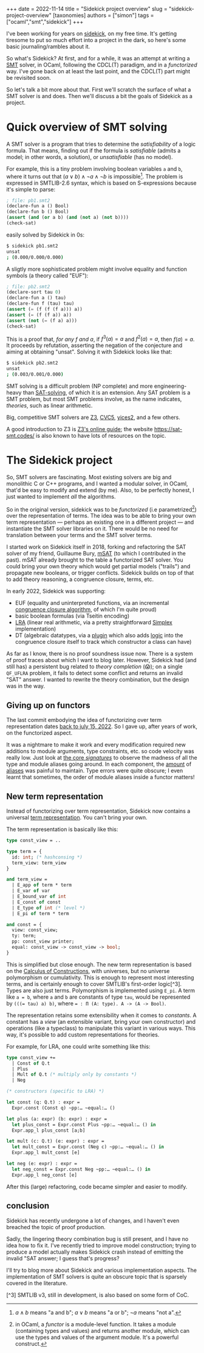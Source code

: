 +++
date = 2022-11-14
title = "Sidekick project overview"
slug = "sidekick-project-overview"
[taxonomies]
authors = ["simon"]
tags = ["ocaml","smt","sidekick"]
+++

I've been working for years on 
[sidekick](https://github.com/c-cube/sidekick/), on my free time.
It's getting tiresome to put so much effort into a project in the dark, so here's some basic journaling/rambles about it.

So what's Sidekick? At first, and for a while, it was an attempt at writing a
[SMT](https://en.wikipedia.org/wiki/Satisfiability_modulo_theories) solver, in OCaml,
following the CDCL(T) paradigm, and in a _functorized_ way. I've gone back on at
least the last point, and the CDCL(T) part might be revisited soon.

<!-- more -->

So let's talk a bit more about that. First we'll scratch the surface of what
a SMT solver is and does. Then we'll discuss a bit the goals of Sidekick as a project.

# Quick overview of SMT solving

A SMT solver is a program that tries to determine the _satisfiability_
of a logic formula.
That means, finding out if the formula is _satisfiable_ (admits a model; in other words, a solution),
or _unsatisfiable_ (has no model).

For example, this is a tiny problem involving boolean variables `a` and `b`,
where it turns out that $(a \lor b) \land \lnot a \land \lnot b$ is impossible[^1].
The problem is expressed in SMTLIB-2.6 syntax, which is based on S-expressions
because it's simple to parse:

```scheme
; file: pb1.smt2
(declare-fun a () Bool)
(declare-fun b () Bool)
(assert (and (or a b) (and (not a) (not b))))
(check-sat)
```

easily solved by Sidekick in 0s:

```sh
$ sidekick pb1.smt2
unsat
; (0.000/0.000/0.000)
```

A sligtly more sophisticated problem might involve equality and function symbols
(a theory called "EUF"):


```scheme
; file: pb2.smt2
(declare-sort tau 0)
(declare-fun a () tau)
(declare-fun f (tau) tau)
(assert (= (f (f (f a))) a))
(assert (= (f (f a)) a))
(assert (not (= (f a) a)))
(check-sat)
```

This is a proof that, _for any $f$ and $a$_, if $f^3(a)=a$ and $f^2(a)=a$, then $f(a)=a$.
It proceeds by refutation, asserting the negation of the conjecture and aiming
at obtaining "unsat".
Solving it with Sidekick looks like that:

```sh
$ sidekick pb2.smt2
unsat
; (0.003/0.001/0.000)
```

SMT solving is a difficult problem (NP complete) and
more engineering-heavy than [SAT-solving](https://en.wikipedia.org/wiki/SAT_solver), of
which it is an extension.
Any SAT problem is a SMT problem, but most SMT problems involve,
as the name indicates, _theories_, such as linear arithmetic.

Big, competitive SMT solvers are [Z3](https://github.com/Z3Prover/z3),
[CVC5](https://cvc5.github.io/),
[yices2](https://github.com/SRI-CSL/yices2), and a few others.

A good introduction to Z3 is
[Z3's online guide](https://microsoft.github.io/z3guide/programming/Z3%20JavaScript%20Examples);
the website https://sat-smt.codes/ is also known to have lots of resources on the topic.

# The Sidekick project

So, SMT solvers are fascinating.
Most existing solvers are big and monolithic C or C++ programs, and I wanted a modular solver, in OCaml, that'd be easy to modify and extend (by me).
Also, to be perfectly honest, I just wanted to implement _all_ the algorithms.

So in the original version, sidekick was to be _functorized_ (i.e parametrized[^2]) over the representation of terms.
The idea was to be able to bring your own term representation — perhaps an existing one in a different project — and instantiate the SMT solver libraries on it. There would be no need for translation between your terms and the SMT solver terms.


I started work on Sidekick itself in 2018, forking and refactoring the SAT solver of my friend, Guillaume Bury, [mSAT](https://github.com/Gbury/mSAT/) (to which I contributed in the past).
mSAT already brought to the table a functorized SAT solver. You could bring your own theory which would get partial models ("trails") and propagate new booleans, or trigger conflicts.
Sidekick builds on top of that to add theory reasoning, a congruence closure, terms, etc.

In early 2022, Sidekick was supporting:
- EUF (equality and uninterpreted functions, via an incremental [congruence closure algorithm](https://github.com/c-cube/sidekick/blob/last-stable-with-functor/src/cc/Sidekick_cc.ml), of which I'm quite proud)
- basic boolean formulas (via Tseitin encoding)
- [LRA](https://github.com/c-cube/sidekick/blob/last-stable-with-functor/src/lra/sidekick_arith_lra.ml#L102-L107) (linear real arithmetic, via a pretty straightforward [Simplex](https://github.com/c-cube/sidekick/blob/last-stable-with-functor/src/simplex/sidekick_simplex.ml) implementation)
- DT (algebraic datatypes, via a [plugin](https://github.com/c-cube/sidekick/blob/last-stable-with-functor/src/th-data/Sidekick_th_data.ml#L158) which also adds [logic](https://github.com/c-cube/sidekick/blob/last-stable-with-functor/src/th-data/Sidekick_th_data.ml#L169-L225) into the congruence closure itself to track which constructor a class can have)

As far as I know, there is no proof soundness issue now.
There is a system of proof traces about which I want to blog later.
However, Sidekick had (and still has) a persistent bug related to _theory completion_ (😱); on a single `QF_UFLRA` problem, it fails to detect some conflict and returns an invalid "SAT" answer.
I wanted to rewrite the theory combination, but the design was in the way.

## Giving up on functors

The last commit embodying the idea of functorizing over term representation
dates [back to july 15, 2022](https://github.com/c-cube/sidekick/tree/last-stable-with-functor).
So I gave up, after years of work, on the functorized aspect.

It was a nightmare to make it work and every modification required new additions to module arguments, type constraints, etc. so code velocity was really low.
Just look at [the core _signatures_](https://github.com/c-cube/sidekick/blob/last-stable-with-functor/src/core/Sidekick_core.ml) to observe the madness of all the type and module aliases going around.
In each component, the [amount](https://github.com/c-cube/sidekick/blob/last-stable-with-functor/src/lra/sidekick_arith_lra.ml#L102-L107) of [aliases](https://github.com/c-cube/sidekick/blob/last-stable-with-functor/src/cc/Sidekick_cc.ml#L17-L38) was painful to maintain.
Type errors were quite obscure; I even learnt that sometimes, the order of module aliases inside a functor matters!


## New term representation

Instead of functorizing over term representation, Sidekick now contains
a universal [term representation](https://github.com/c-cube/sidekick/blob/f5ccbb476b2693e1259e3071c137d2983c781deb/src/core-logic/types_.ml#L3-L39v).
You can't bring your own.

The term representation is basically like this:

```ocaml
type const_view = ..

type term = {
  id: int; (* hashconsing *)
  term_view: term_view
}

and term_view =
  | E_app of term * term
  | E_var of var
  | E_bound_var of int
  | E_const of const
  | E_type of int (* level *)
  | E_pi of term * term

and const = {
  view: const_view;
  ty: term;
  pp: const_view printer;
  equal: const_view -> const_view -> bool;
}
```

This is simplified but close enough.
The new term representation is based on the
[Calculus of Constructions](https://en.wikipedia.org/wiki/Calculus_of_constructions),
with universes, but no universe polymorphism or cumulativity.
This is enough to represent most interesting terms, and is certainly enough
to cover SMTLIB's first-order logic[^3].
Types are also just terms.
Polymorphism is implemented using `E_pi`.
A term like `a = b`, where `a` and `b` are constants of type `tau`,
would be represented by `(((= tau) a) b)`, where `= : Π (A: type). A -> (A -> Bool)`.

The representation retains some extensibility when it comes to _constants_.
A constant has a _view_ (an extensible variant, bring your own constructor)
and operations (like a typeclass) to manipulate this variant in
various ways.
This way, it's possible to add custom representations for theories.

For example, for LRA, one could write something like this:
```ocaml
type const_view +=
  | Const of Q.t
  | Plus
  | Mult of Q.t (* multiply only by constants *)
  | Neg

(* constructors (specific to LRA) *)

let const (q: Q.t) : expr =
  Expr.const (Const q) ~pp:… ~equal:… ()

let plus (a: expr) (b: expr) : expr =
  let plus_const = Expr.const Plus ~pp:… ~equal:… () in
  Expr.app_l plus_const [a;b]

let mult (c: Q.t) (e: expr) : expr =
  let mult_const = Expr.const (Neg c) ~pp:… ~equal:… () in
  Expr.app_l mult_const [e]

let neg (e: expr) : expr =
  let neg_const = Expr.const Neg ~pp:… ~equal:… () in
  Expr.app_l neg_const [e]
```

After this (large) refactoring, code became simpler and easier to modify.

## conclusion

Sidekick has recently undergone a lot of changes, and I haven't
even breached the topic of proof production.

Sadly, the lingering theory combination bug is still present, and I have no idea how to fix it.
I've recently tried to improve model construction;
trying to produce a model actually makes Sidekick crash instead of emitting the invalid "SAT answer; I guess that's progress?

I'll try to blog more about Sidekick and various implementation aspects.
The implementation of SMT solvers is quite an obscure topic that is sparsely covered in the literature.


[^1]: $a \land b$ means "a and b"; $a \lor b$ means "a or b"; $\lnot a$ means "not a".

[^2]: in OCaml, a _functor_ is a module-level function. It takes a module (containing types and values) and returns another module, which can use the types and values of the argument module. It's a powerful construct.

[^3] SMTLIB v3, still in development, is also based on some form of CoC.

<!-- math support -->
<script src="https://polyfill.io/v3/polyfill.min.js?features=es6"></script>
<script id="MathJax-script" async src="https://cdn.jsdelivr.net/npm/mathjax@3/es5/tex-mml-chtml.js"></script>
<script>
MathJax = {
  tex: {
    inlineMath: [['$', '$'], ['\\(', '\\)']]
  }
};
</script>
